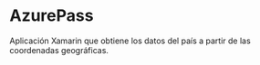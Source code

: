# AzurePass
Aplicación Xamarin que obtiene los datos del país a partir de las coordenadas geográficas.
